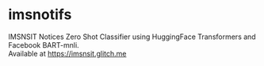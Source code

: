 # imsnotifs
IMSNSIT Notices Zero Shot Classifier using HuggingFace Transformers and Facebook BART-mnli.\
Available at https://imsnsit.glitch.me
